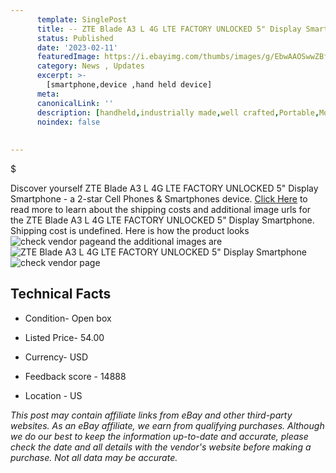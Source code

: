 ```yaml
---
      template: SinglePost
      title: -- ZTE Blade A3 L 4G LTE FACTORY UNLOCKED 5" Display Smartphone
      status: Published
      date: '2023-02-11'
      featuredImage: https://i.ebayimg.com/thumbs/images/g/EbwAAOSwwZBfh3rZ/s-l225.jpg
      category: News , Updates
      excerpt: >-
        [smartphone,device ,hand held device]
      meta:
      canonicalLink: ''
      description: [handheld,industrially made,well crafted,Portable,Mobile,Compact,Convenient,Lightweight,Maneuverable,Man-portable,Miniature,Carriable,Hand-held,Light,Holdable,Transportable,Mobile device,Pocket-sized,On-the-go,Wireless,Cordless,Compact size,Convenient size, smartphone,device ,hand held device]
      noindex: false
      
        
---
```

$

Discover yourself ZTE Blade A3 L 4G LTE FACTORY UNLOCKED 5" Display Smartphone - a 2-star Cell Phones & Smartphones device. [Click Here](https://www.ebay.com/itm/325258036658?hash=item4bbae3c5b2%3Ag%3AEbwAAOSwwZBfh3rZ&mkevt=1&mkcid=1&mkrid=711-53200-19255-0&campid=%253CePNCampaignId%253E&customid=%253CreferenceId%253E&toolid=10049) to read more to learn about the shipping costs and additional image urls for the ZTE Blade A3 L 4G LTE FACTORY UNLOCKED 5" Display Smartphone. Shipping cost is undefined. Here is how the product looks ![check vendor page](https://i.ebayimg.com/thumbs/images/g/EbwAAOSwwZBfh3rZ/s-l225.jpg)and the additional images are![ZTE Blade A3 L 4G LTE FACTORY UNLOCKED 5" Display Smartphone](https://i.ebayimg.com/images/g/EbwAAOSwwZBfh3rZ/s-l500.jpg)![check vendor page](https://origin-galleryplus.ebayimg.com/ws/web/325258036658_2_0_1/225x225.jpg,https://origin-galleryplus.ebayimg.com/ws/web/325258036658_3_0_1/225x225.jpg,https://origin-galleryplus.ebayimg.com/ws/web/325258036658_4_0_1/225x225.jpg)



 ## Technical Facts 



     
      

 - Condition- Open box 


      

 - Listed Price- 54.00 


      

 - Currency- USD 


      

 - Feedback score - 14888 


      

 - Location - US 


      
      

 *_This post may contain affiliate links from eBay and other third-party websites. As an eBay affiliate, we earn from qualifying purchases. Although we do our best to keep the information up-to-date and accurate, please check the date and all details with the vendor's website before making a purchase. Not all data may be accurate._*






